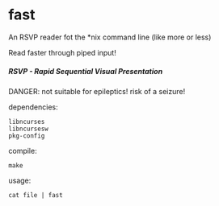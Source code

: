 fast
====

An RSVP reader fot the *nix command line (like more or less)

Read faster through piped input!

##### RSVP - Rapid Sequential Visual Presentation

DANGER: not suitable for epileptics! risk of a seizure!


dependencies: 

    libncurses
    libncursesw
    pkg-config

compile:

    make

usage:

    cat file | fast

